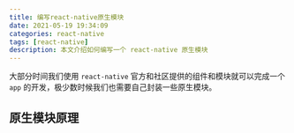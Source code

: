 ```yaml
---
title: 编写react-native原生模块
date: 2021-05-19 19:34:09
categories: react-native
tags: [react-native]
description: 本文介绍如何编写一个 react-native 原生模块
---
```


大部分时间我们使用 `react-native` 官方和社区提供的组件和模块就可以完成一个 `app` 的开发，极少数时候我们也需要自己封装一些原生模块。

## 原生模块原理
